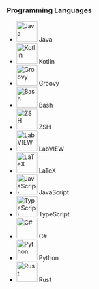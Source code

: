 <!--suppress HtmlUnknownTarget -->

### Programming Languages

- <img class="icon" height="48" width="48" alt="Java" src="/assets/img/icons/java.svg"> Java
- <img class="icon" height="48" width="48" alt="Kotlin" src="/assets/img/icons/kotlin.svg"> Kotlin
- <img class="icon" height="48" width="48" alt="Groovy" src="/assets/img/icons/apachegroovy.svg"> Groovy
- <img class="icon" height="48" width="48" alt="Bash" src="/assets/img/icons/gnubash.svg"> Bash
- <img class="icon" height="48" width="48" alt="ZSH" src="/assets/img/icons/gnubash.svg"> ZSH
- <img class="icon" height="48" width="48" alt="LabVIEW" src="/assets/img/icons/labview.svg"> LabVIEW
- <img class="icon" height="48" width="48" alt="LaTeX" src="/assets/img/icons/latex.svg"> LaTeX
- <img class="icon" height="48" width="48" alt="JavaScript" src="/assets/img/icons/javascript.svg"> JavaScript
- <img class="icon" height="48" width="48" alt="TypeScript" src="/assets/img/icons/typescript.svg"> TypeScript
- <img class="icon" height="48" width="48" alt="C#" src="/assets/img/icons/csharp.svg"> C#
- <img class="icon" height="48" width="48" alt="Python" src="/assets/img/icons/python.svg"> Python
- <img class="icon" height="48" width="48" alt="Rust" src="/assets/img/icons/rust.svg"> Rust
